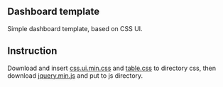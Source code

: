 ## Dashboard template

Simple dashboard template, based on CSS UI.

## Instruction

Download and insert [css.ui.min.css](https://github.com/css-ui/cssui/tree/master/src/min) and 
[table.css](https://github.com/css-ui/table/blob/master/src/css/style.tables.css) to directory css, 
then download [jquery.min.js](https://jquery.com/download/) and put to js directory.
